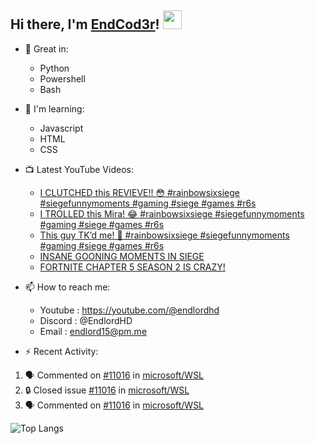 ## Hi there, I'm [EndCod3r](https://youtube.com/@endlordhd)! <img src='https://github.com/EndCod3r/endlord15/blob/main/wave.gif?raw=true](https://github.com/Endlord15/endlord15/blob/38bca1b569f19b03a6cf246c35db5f7e2f331cc5/wave.gif' width=30>

- 🦾 Great in:
  - Python
  - Powershell
  - Bash

- 🌱 I'm learning:
  - Javascript
  - HTML
  - CSS

- 📺 Latest YouTube Videos:<!-- YOUTUBE:START -->
  - [I CLUTCHED this REVIEVE!! 😳 #rainbowsixsiege #siegefunnymoments #gaming #siege #games #r6s](https://www.youtube.com/watch?v=Im6AQQXmoQ8)
  - [I TROLLED this Mira! 😂  #rainbowsixsiege #siegefunnymoments #gaming #siege #games #r6s](https://www.youtube.com/watch?v=3ZZ8xpJ8Iz4)
  - [This guy TK’d me! 🤣 #rainbowsixsiege #siegefunnymoments #gaming #siege #games #r6s](https://www.youtube.com/watch?v=NEM3Q3FaRhA)
  - [INSANE GOONING MOMENTS IN SIEGE](https://www.youtube.com/watch?v=XDUI3jwq4jk)
  - [FORTNITE CHAPTER 5 SEASON 2 IS CRAZY!](https://www.youtube.com/watch?v=7eSBhEwm0U8)<!-- YOUTUBE:END -->


- 📫 How to reach me:
  - Youtube : <https://youtube.com/@endlordhd>
  - Discord : @EndlordHD
  - Email : endlord15@pm.me

 - ⚡️ Recent Activity:
<!--START_SECTION:activity-->
1. 🗣 Commented on [#11016](https://github.com/microsoft/WSL/issues/11016#issuecomment-1901758227) in [microsoft/WSL](https://github.com/microsoft/WSL)
2. 🔒 Closed issue [#11016](https://github.com/microsoft/WSL/issues/11016) in [microsoft/WSL](https://github.com/microsoft/WSL)
3. 🗣 Commented on [#11016](https://github.com/microsoft/WSL/issues/11016#issuecomment-1894677923) in [microsoft/WSL](https://github.com/microsoft/WSL)
<!--END_SECTION:activity-->

  ![Top Langs](https://github-readme-stats-endlord15.vercel.app/api/top-langs/?username=endcod3r&layout=compact&theme=transparent)
